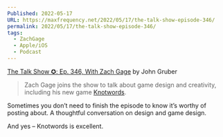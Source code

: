 ```yaml
---
Published: 2022-05-17
URL: https://maxfrequency.net/2022/05/17/the-talk-show-episode-346/
permalink: 2022/05/17/the-talk-show-episode-346/
tags:
  - ZachGage
  - Apple/iOS
  - Podcast
---
```

[The Talk Show ✪: Ep. 346, With Zach Gage](https://daringfireball.net/thetalkshow/2022/05/09/ep-346) by John Gruber

> Zach Gage joins the show to talk about game design and creativity, including his new game [Knotwords](https://playknotwords.com/).

Sometimes you don’t need to finish the episode to know it’s worthy of posting about. A thoughtful conversation on design and game design.

And yes – Knotwords is excellent.